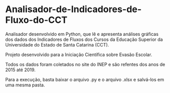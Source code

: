 # Analisador-de-Indicadores-de-Fluxo-do-CCT

Analisador desenvolvido em Python, que lê e apresenta análises gráficas dos dados dos Indicadores de Fluxos dos Cursos da Educação Superior da Universidade do Estado de Santa Catarina (CCT).

Projeto desenvolvido para a Iniciação Científica sobre Evasão Escolar.

Todos os dados foram coletados no site do INEP e são refentes dos anos de 2015 até 2019.

Para a execução, basta baixar o arquivo .py e o arquivo .xlsx e salvá-los em uma mesma pasta.
